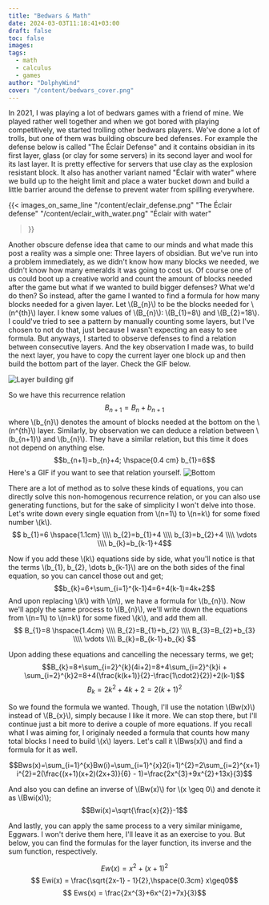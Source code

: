 ```yaml
---
title: "Bedwars & Math"
date: 2024-03-03T11:18:41+03:00
draft: false
toc: false
images:
tags:
  - math
  - calculus
  - games
author: "DolphyWind"
cover: "/content/bedwars_cover.png"
---
```


In 2021, I was playing a lot of bedwars games with a friend of mine. We played rather well together and when we got bored with playing competitively, we started trolling other
bedwars players. We've done a lot of trolls, but one of them was building obscure bed defenses. For example the defense below is called "The Éclair Defense" and it contains
obsidian in its first layer, glass (or clay for some servers) in its second layer and wool for its last layer. It is pretty effective for servers that use clay as the explosion
resistant block. It also has another variant named "Éclair with water" where we build up to the height limit and place a water bucket down and build a little barrier around the
defense to prevent water from spilling everywhere.

{{< images_on_same_line
  "/content/eclair_defense.png" "The Éclair defense"
  "/content/eclair_with_water.png" "Éclair with water"
>}}

Another obscure defense idea that came to our minds and what made this post a reality was a simple one: Three layers of obsidian. But we've run into a problem immediately, as we
didn't know how many blocks we needed, we didn't know how many emeralds it was going to cost us. Of course one of us could boot up a creative world and count the amount of blocks
needed after the game but what if we wanted to build bigger defenses? What we'd do then? So instead, after the game I wanted to find a formula for how many blocks needed for a given
layer. Let \\(B_{n}\\) to be the blocks needed for \\(n^{th}\\) layer. I knew some values of \\(B_{n}\\): \\(B_{1}=8\\) and \\(B_{2}=18\\). I could've tried to see a pattern by
manually counting some layers, but I've chosen to not do that, just because I wasn't expecting an easy to see formula. But anyways, I started to observe defenses to find a relation
between consecutive layers. And the key observation I made was, to build the next layer, you have to copy the current layer one block up and then build the bottom part of the layer. Check the GIF below.

![Layer building gif](/content/bedwars_1.gif)

So we have this recurrence relation
$$B_{n+1}=B_{n}+b_{n+1}$$
where \\(b_{n}\\) denotes the amount of blocks needed at the bottom on the \\(n^{th}\\) layer. Similarly, by observation we can deduce a relation between \\(b_{n+1}\\) and \\(b_{n}\\).
They have a similar relation, but this time it does not depend on anything else.
$$b_{n+1}=b_{n}+4; \hspace{0.4 cm} b_{1}=6$$
Here's a GIF if you want to see that relation yourself.
![Bottom](/content/bedwars_2.gif)

There are a lot of method as to solve these kinds of equations, you can directly solve this non-homogenous recurrence relation, or you can also use generating functions, but for the sake
of simplicity I won't delve into those. Let's write down every single equation from \\(n=1\\) to \\(n=k\\) for some fixed number \\(k\\).
$$ b_{1}=6 \hspace{1.1cm} \\\\
   b_{2}=b_{1}+4 \\\\
   b_{3}=b_{2}+4 \\\\  
   \vdots \\\\
   b_{k}=b_{k-1}+4$$

Now if you add these \\(k\\) equations side by side, what you'll notice is that the terms \\(b_{1}, b_{2}, \dots b_{k-1}\\) are on the both sides of the final equation, so you can cancel
those out and get;
$$b_{k}=6+\sum_{i=1}^{k-1}4=6+4(k-1)=4k+2$$
And upon replacing \\(k\\) with \\(n\\), we have a formula for \\(b_{n}\\). Now we'll apply the same process to \\(B_{n}\\), we'll write down the equations from \\(n=1\\) to \\(n=k\\) for
some fixed \\(k\\), and add them all.
$$ B_{1}=8 \hspace{1.4cm} \\\\
   B_{2}=B_{1}+b_{2} \\\\
   B_{3}=B_{2}+b_{3} \\\\
   \vdots \\\\
   B_{k}=B_{k-1}+b_{k} $$

Upon adding these equations and cancelling the necessary terms, we get;
$$B_{k}=8+\sum_{i=2}^{k}(4i+2)=8+4\sum_{i=2}^{k}i + \sum_{i=2}^{k}2=8+4(\frac{k(k+1)}{2}-\frac{1\cdot2}{2})+2(k-1)$$
$$B_{k}=2k^{2}+4k+2=2(k+1)^{2}$$

So we found the formula we wanted. Though, I'll use the notation \\(Bw(x)\\) instead of \\(B_{x}\\), simply because I like it more. We can stop there, but I'll continue just a bit more
to derive a couple of more equations. If you recall what I was aiming for, I originaly needed a formula that counts how many total blocks I need to build \\(x\\) layers. Let's call it
\\(Bws(x)\\) and find a formula for it as well.

$$Bws(x)=\sum_{i=1}^{x}Bw(i)=\sum_{i=1}^{x}2(i+1)^{2}=2\sum_{i=2}^{x+1}i^{2}=2(\frac{(x+1)(x+2)(2x+3)}{6} - 1)=\frac{2x^{3}+9x^{2}+13x}{3}$$

And also you can define an inverse of \\(Bw(x)\\) for \\(x \geq 0\\) and denote it as \\(Bwi(x)\\);
$$Bwi(x)=\sqrt{\frac{x}{2}}-1$$

And lastly, you can apply the same process to a very similar minigame, Eggwars. I won't derive them here, I'll leave it as an exercise to you. But below, you can find the formulas
for the layer function, its inverse and the sum function, respectively.

$$ Ew(x) = x^{2}+(x+1)^{2} $$
$$ Ewi(x) = \frac{\sqrt{2x-1} - 1}{2},\hspace{0.3cm} x\geq0$$
$$ Ews(x) = \frac{2x^{3}+6x^{2}+7x}{3}$$
